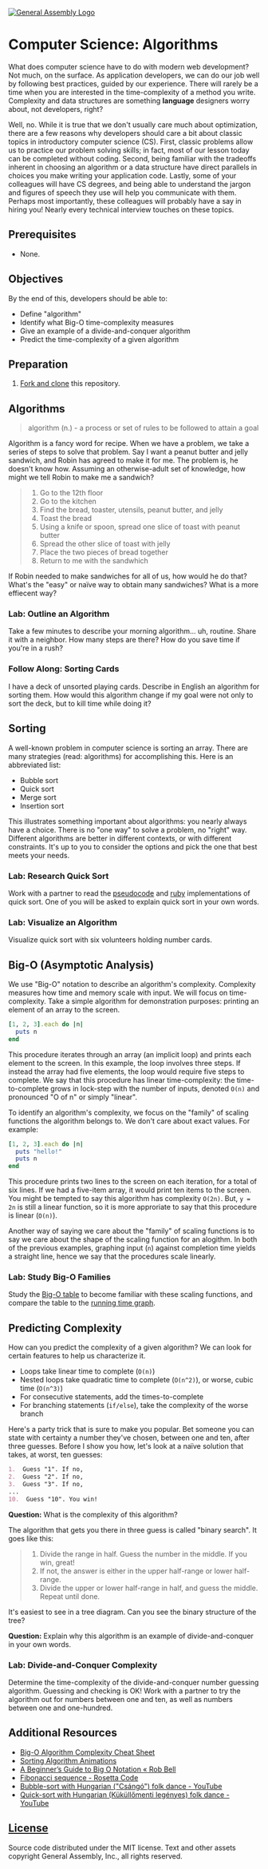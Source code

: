 [![General Assembly Logo](https://camo.githubusercontent.com/1a91b05b8f4d44b5bbfb83abac2b0996d8e26c92/687474703a2f2f692e696d6775722e636f6d2f6b6538555354712e706e67)](https://generalassemb.ly/education/web-development-immersive)

# Computer Science: Algorithms

What does computer science have to do with modern web development? Not much, on
the surface. As application developers, we can do our job well by following best
practices, guided by our experience. There will rarely be a time when you are
interested in the time-complexity of a method you write. Complexity and data
structures are something **language** designers worry about, not developers,
right?

Well, no. While it is true that we don't usually care much about optimization,
there are a few reasons why developers should care a bit about classic topics in
introductory computer science (CS). First, classic problems allow us to practice
our problem solving skills; in fact, most of our lesson today can be completed
without coding. Second, being familiar with the tradeoffs inherent in choosing
an algorithm or a data structure have direct parallels in choices you make
writing your application code. Lastly, some of your colleagues will have CS
degrees, and being able to understand the jargon and figures of speech they use
will help you communicate with them. Perhaps most importantly, these colleagues
will probably have a say in hiring you! Nearly every technical interview touches
on these topics.

## Prerequisites

-   None.

## Objectives

By the end of this, developers should be able to:

-   Define "algorithm"
-   Identify what Big-O time-complexity measures
-   Give an example of a divide-and-conquer algorithm
-   Predict the time-complexity of a given algorithm

## Preparation

1.  [Fork and clone](https://github.com/ga-wdi-boston/meta/wiki/ForkAndClone)
    this repository.

## Algorithms

> algorithm (n.) - a process or set of rules to be followed to attain a goal

Algorithm is a fancy word for recipe. When we have a problem, we take a series
of steps to solve that problem. Say I want a peanut butter and jelly sandwich,
and Robin has agreed to make it for me. The problem is, he doesn't know how.
Assuming an otherwise-adult set of knowledge, how might we tell Robin to make me
a sandwich?

> 1.  Go to the 12th floor
> 1.  Go to the kitchen
> 1.  Find the bread, toaster, utensils, peanut butter, and jelly
> 1.  Toast the bread
> 1.  Using a knife or spoon, spread one slice of toast with peanut butter
> 1.  Spread the other slice of toast with jelly
> 1.  Place the two pieces of bread together
> 1.  Return to me with the sandwhich

If Robin needed to make sandwiches for all of us, how would he do that? What's
the "easy" or naïve way to obtain many sandwiches? What is a more effiecent way?

### Lab: Outline an Algorithm

Take a few minutes to describe your morning algorithm... uh, routine. Share it
with a neighbor. How many steps are there? How do you save time if you're in a
rush?

### Follow Along: Sorting Cards

I have a deck of unsorted playing cards. Describe in English an algorithm for
sorting them. How would this algorithm change if my goal were not only to sort
the deck, but to kill time while doing it?

## Sorting

A well-known problem in computer science is sorting an array. There are many
strategies (read: algorithms) for accomplishing this. Here is an abbreviated
list:

-   Bubble sort
-   Quick sort
-   Merge sort
-   Insertion sort

This illustrates something important about algorithms: you nearly always have a
choice. There is no "one way" to solve a problem, no "right" way. Different
algorithms are better in different contexts, or with different constraints. It's
up to you to consider the options and pick the one that best meets your needs.

### Lab: Research Quick Sort

Work with a partner to read the [pseudocode](http://rosettacode.org/wiki/Sorting_algorithms/Quicksort) and [ruby](http://rosettacode.org/wiki/Sorting_algorithms/Quicksort#Ruby) implementations of quick sort. One of you will be asked to explain quick sort in your own words.

### Lab: Visualize an Algorithm

Visualize quick sort with six volunteers holding number cards.

## Big-O (Asymptotic Analysis)

We use "Big-O" notation to describe an algorithm's complexity. Complexity
measures how time and memory scale with input. We will focus on time-complexity.
Take a simple algorithm for demonstration purposes: printing an element of an
array to the screen.

```ruby
[1, 2, 3].each do |n|
  puts n
end
```

This procedure iterates through an array (an implicit loop) and prints each
element to the screen. In this example, the loop involves three steps. If
instead the array had five elements, the loop would require five steps to
complete. We say that this procedure has linear time-complexity: the
time-to-complete grows in lock-step with the number of inputs, denoted
`O(n)` and pronounced "O of n" or simply "linear".

To identify an algorithm's complexity, we focus on the "family" of scaling
functions the algorithm belongs to. We don't care about exact values. For
example:

```ruby
[1, 2, 3].each do |n|
  puts "hello!"
  puts n
end
```

This procedure prints two lines to the screen on each iteration, for a total of
six lines. If we had a five-item array, it would print ten items to the screen.
You might be tempted to say this algorithm has complexity `O(2n)`. But, `y =
2n` is still a linear function, so it is more approriate to say that this
procedure is linear (`O(n)`).

Another way of saying we care about the "family" of scaling functions is to say
we care about the shape of the scaling function for an alogithm. In both of the
previous examples, graphing input (`n`) against completion time yields a
straight line, hence we say that the procedures scale linearly.

### Lab: Study Big-O Families

Study the [Big-O
table](http://www.daveperrett.com/articles/2010/12/07/comp-sci-101-big-o-notation/)
to become familiar with these scaling functions, and compare the table to the
[running time
graph](http://science.slc.edu/~jmarshall/courses/2002/spring/cs50/BigO/).

## Predicting Complexity

How can you predict the complexity of a given algorithm? We can look for certain
features to help us characterize it.

-   Loops take linear time to complete (`O(n)`)
-   Nested loops take quadratic time to complete (`O(n^2)`), or worse, cubic
    time (`O(n^3)`)
-   For consecutive statements, add the times-to-complete
-   For branching statements (`if/else`), take the complexity of the worse
    branch

Here's a party trick that is sure to make you popular. Bet someone you can state
with certainty a number they've chosen, between one and ten, after three
guesses. Before I show you how, let's look at a naïve solution that takes, at
worst, ten guesses:

```md
1.  Guess "1". If no,
2.  Guess "2". If no,
3.  Guess "3". If no,
...
10.  Guess "10". You win!
```

**Question:** What is the complexity of this algorithm?

The algorithm that gets you there in three guess is called "binary search". It
goes like this:

> 1.  Divide the range in half. Guess the number in the middle. If you win,
>     great!
> 1.  If not, the answer is either in the upper half-range or lower half-range.
> 1.  Divide the upper or lower half-range in half, and guess the middle. Repeat
>     until done.

It's easiest to see in a tree diagram. Can you see the binary structure of the
tree?

**Question:** Explain why this algorithm is an example of divide-and-conquer in
your own words.

### Lab: Divide-and-Conquer Complexity

Determine the time-complexity of the divide-and-conquer number guessing
algorithm. Guessing and checking is OK! Work with a partner to try the algorithm
out for numbers between one and ten, as well as numbers between one and
one-hundred.

## Additional Resources

-   [Big-O Algorithm Complexity Cheat Sheet](http://bigocheatsheet.com/)
-   [Sorting Algorithm Animations](http://www.sorting-algorithms.com/)
-   [A Beginner’s Guide to Big O Notation « Rob Bell](http://rob-bell.net/2009/06/a-beginners-guide-to-big-o-notation/)
-   [Fibonacci sequence - Rosetta Code](http://rosettacode.org/wiki/Fibonacci_sequence#Recursive_51)
-   [Bubble-sort with Hungarian ("Csángó") folk dance - YouTube](https://www.youtube.com/watch?v=lyZQPjUT5B4)
-   [Quick-sort with Hungarian (Küküllőmenti legényes) folk dance - YouTube](https://www.youtube.com/watch?v=ywWBy6J5gz8)

## [License](LICENSE)

Source code distributed under the MIT license. Text and other assets copyright
General Assembly, Inc., all rights reserved.
